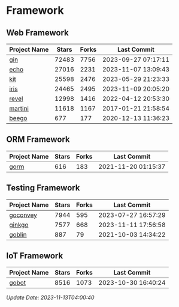 # Framework

## Web Framework
| Project Name | Stars | Forks | Last Commit |
| ------------ | ----- | ----- | ----------- |
| [gin](https://github.com/gin-gonic/gin) | 72483 | 7756 | 2023-09-27 07:17:11 |
| [echo](https://github.com/labstack/echo) | 27016 | 2231 | 2023-11-07 13:09:43 |
| [kit](https://github.com/go-kit/kit) | 25598 | 2476 | 2023-05-29 21:23:33 |
| [iris](https://github.com/kataras/iris) | 24465 | 2495 | 2023-11-09 20:05:20 |
| [revel](https://github.com/revel/revel) | 12998 | 1416 | 2022-04-12 20:53:30 |
| [martini](https://github.com/go-martini/martini) | 11618 | 1167 | 2017-01-21 21:58:54 |
| [beego](https://github.com/astaxie/beego) | 677 | 177 | 2020-12-13 11:36:23 |

## ORM Framework
| Project Name | Stars | Forks | Last Commit |
| ------------ | ----- | ----- | ----------- |
| [gorm](https://github.com/jinzhu/gorm) | 616 | 183 | 2021-11-20 01:15:37 |

## Testing Framework
| Project Name | Stars | Forks | Last Commit |
| ------------ | ----- | ----- | ----------- |
| [goconvey](https://github.com/smartystreets/goconvey) | 7944 | 595 | 2023-07-27 16:57:29 |
| [ginkgo](https://github.com/onsi/ginkgo) | 7577 | 668 | 2023-11-11 17:56:58 |
| [goblin](https://github.com/franela/goblin) | 887 | 79 | 2021-10-03 14:34:22 |

## IoT Framework
| Project Name | Stars | Forks | Last Commit |
| ------------ | ----- | ----- | ----------- |
| [gobot](https://github.com/hybridgroup/gobot) | 8516 | 1073 | 2023-10-30 16:40:24 |

*Update Date: 2023-11-13T04:00:40*